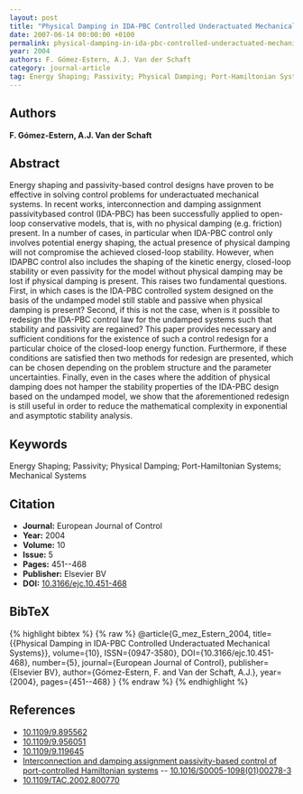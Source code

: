 ```yaml
---
layout: post
title: "Physical Damping in IDA-PBC Controlled Underactuated Mechanical Systems"
date: 2007-06-14 00:00:00 +0100
permalink: physical-damping-in-ida-pbc-controlled-underactuated-mechanical-systems
year: 2004
authors: F. Gómez-Estern, A.J. Van der Schaft
category: journal-article
tag: Energy Shaping; Passivity; Physical Damping; Port-Hamiltonian Systems; Mechanical Systems
---
```

 
## Authors
**F. Gómez-Estern, A.J. Van der Schaft**
 
## Abstract
Energy shaping and passivity-based control designs have proven to be effective in solving control problems for underactuated mechanical systems. In recent works, interconnection and damping assignment passivitybased control (IDA-PBC) has been successfully applied to open-loop conservative models, that is, with no physical damping (e.g. friction) present. In a number of cases, in particular when IDA-PBC control only involves potential energy shaping, the actual presence of physical damping will not compromise the achieved closed-loop stability. However, when IDAPBC control also includes the shaping of the kinetic energy, closed-loop stability or even passivity for the model without physical damping may be lost if physical damping is present. This raises two fundamental questions. First, in which cases is the IDA-PBC controlled system designed on the basis of the undamped model still stable and passive when physical damping is present? Second, if this is not the case, when is it possible to redesign the IDA-PBC control law for the undamped systems such that stability and passivity are regained? This paper provides necessary and sufficient conditions for the existence of such a control redesign for a particular choice of the closed-loop energy function. Furthermore, if these conditions are satisfied then two methods for redesign are presented, which can be chosen depending on the problem structure and the parameter uncertainties. Finally, even in the cases where the addition of physical damping does not hamper the stability properties of the IDA-PBC design based on the undamped model, we show that the aforementioned redesign is still useful in order to reduce the mathematical complexity in exponential and asymptotic stability analysis.
 
## Keywords
Energy Shaping; Passivity; Physical Damping; Port-Hamiltonian Systems; Mechanical Systems
 
## Citation
- **Journal:** European Journal of Control
- **Year:** 2004
- **Volume:** 10
- **Issue:** 5
- **Pages:** 451--468
- **Publisher:** Elsevier BV
- **DOI:** [10.3166/ejc.10.451-468](https://doi.org/10.3166/ejc.10.451-468)
 
## BibTeX
{% highlight bibtex %}
{% raw %}
@article{G_mez_Estern_2004,
  title={{Physical Damping in IDA-PBC Controlled Underactuated Mechanical Systems}},
  volume={10},
  ISSN={0947-3580},
  DOI={10.3166/ejc.10.451-468},
  number={5},
  journal={European Journal of Control},
  publisher={Elsevier BV},
  author={Gómez-Estern, F. and Van der Schaft, A.J.},
  year={2004},
  pages={451--468}
}
{% endraw %}
{% endhighlight %}
 
## References
- [10.1109/9.895562](https://doi.org/10.1109/9.895562)
- [10.1109/9.956051](https://doi.org/10.1109/9.956051)
- [10.1109/9.119645](https://doi.org/10.1109/9.119645)
- [Interconnection and damping assignment passivity-based control of port-controlled Hamiltonian systems](interconnection-and-damping-assignment-passivity-based-control-of-port-controlled-hamiltonian-systems) -- [10.1016/S0005-1098(01)00278-3](https://doi.org/10.1016/S0005-1098(01)00278-3)
- [10.1109/TAC.2002.800770](https://doi.org/10.1109/TAC.2002.800770)

